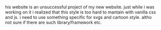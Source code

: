 his website is an unsuccessful project of my new website. just while i was working on it i realized that this style is too hard to mantain with vanilla css and js. i need to use something specific for svgs and cartoon style. altho not sure if there are such library/framework etc.